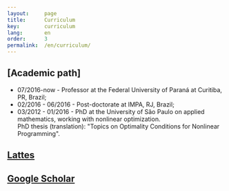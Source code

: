 ```yaml
---
layout:     page
title:      Curriculum
key:        curriculum
lang:       en
order:      3
permalink:  /en/curriculum/
---
```


## [Academic path]

  - 07/2016-now - Professor at the Federal University of Paraná at Curitiba,
  PR, Brazil;
  - 02/2016 - 06/2016 - Post-doctorate at IMPA, RJ, Brazil;
  - 03/2012 - 01/2016 - PhD at the University of São Paulo on applied
  mathematics, working with nonlinear optimization. <br />
  PhD thesis (translation): "Topics on Optimality Conditions for Nonlinear
  Programming".

## [Lattes](http://lattes.cnpq.br/3320145045271106)<br />

## [Google Scholar](http://scholar.google.com.br/citations?hl=pt-BR&user=CwUd6FgAAAAJ)

